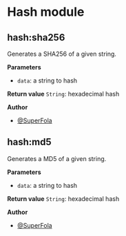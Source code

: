 # Hash module

## hash:sha256

Generates a SHA256 of a given string.

**Parameters**
- `data`: a string to hash

**Return value** `String`: hexadecimal hash

**Author**
- [@SuperFola](https://github.com/SuperFola)

## hash:md5

Generates a MD5 of a given string.

**Parameters**
- `data`: a string to hash

**Return value** `String`: hexadecimal hash

**Author**
- [@SuperFola](https://github.com/SuperFola)
